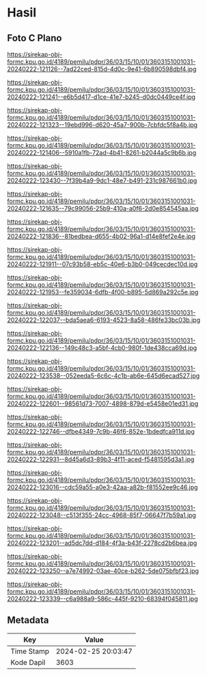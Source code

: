 # Hasil

## Foto C Plano

https://sirekap-obj-formc.kpu.go.id/4189/pemilu/pdpr/36/03/15/10/01/3603151001031-20240222-121126--7ad22ced-815d-4d0c-9e41-6b890598dbf4.jpg

https://sirekap-obj-formc.kpu.go.id/4189/pemilu/pdpr/36/03/15/10/01/3603151001031-20240222-121241--e6b5d417-d1ce-41e7-b245-d0dc0449ce4f.jpg

https://sirekap-obj-formc.kpu.go.id/4189/pemilu/pdpr/36/03/15/10/01/3603151001031-20240222-121323--19ebd996-d620-45a7-900b-7cbfdc5f8a4b.jpg

https://sirekap-obj-formc.kpu.go.id/4189/pemilu/pdpr/36/03/15/10/01/3603151001031-20240222-121406--5910a1fb-72ad-4b41-8261-b2044a5c9b6b.jpg

https://sirekap-obj-formc.kpu.go.id/4189/pemilu/pdpr/36/03/15/10/01/3603151001031-20240222-123430--7f39b4a9-9dc1-48e7-b491-231c987661b0.jpg

https://sirekap-obj-formc.kpu.go.id/4189/pemilu/pdpr/36/03/15/10/01/3603151001031-20240222-121635--79c99056-25b9-410a-a0f6-2d0e854545aa.jpg

https://sirekap-obj-formc.kpu.go.id/4189/pemilu/pdpr/36/03/15/10/01/3603151001031-20240222-121836--81bedbea-d655-4b02-96a1-d14e8fef2e4e.jpg

https://sirekap-obj-formc.kpu.go.id/4189/pemilu/pdpr/36/03/15/10/01/3603151001031-20240222-121911--07c93b58-eb5c-40e6-b3b0-049cecdec10d.jpg

https://sirekap-obj-formc.kpu.go.id/4189/pemilu/pdpr/36/03/15/10/01/3603151001031-20240222-121953--fe359034-6dfb-4f00-b895-5d869a292c5e.jpg

https://sirekap-obj-formc.kpu.go.id/4189/pemilu/pdpr/36/03/15/10/01/3603151001031-20240222-122037--bda5aea6-6193-4523-8a58-486fe33bc03b.jpg

https://sirekap-obj-formc.kpu.go.id/4189/pemilu/pdpr/36/03/15/10/01/3603151001031-20240222-122136--149c48c3-a5bf-4cb0-980f-1de438cca69d.jpg

https://sirekap-obj-formc.kpu.go.id/4189/pemilu/pdpr/36/03/15/10/01/3603151001031-20240222-123538--052eeda5-6c6c-4c1b-ab6e-645d6ecad527.jpg

https://sirekap-obj-formc.kpu.go.id/4189/pemilu/pdpr/36/03/15/10/01/3603151001031-20240222-122601--98561d73-7007-4898-879d-e5458e01ed31.jpg

https://sirekap-obj-formc.kpu.go.id/4189/pemilu/pdpr/36/03/15/10/01/3603151001031-20240222-122746--dfbe4349-7c9b-46f6-852e-1bdedfca911d.jpg

https://sirekap-obj-formc.kpu.go.id/4189/pemilu/pdpr/36/03/15/10/01/3603151001031-20240222-122931--8d45a6d3-89b3-4f11-aced-f5481595d3a1.jpg

https://sirekap-obj-formc.kpu.go.id/4189/pemilu/pdpr/36/03/15/10/01/3603151001031-20240222-123016--cdc59a55-a0e3-42aa-a82b-f81552ee9c46.jpg

https://sirekap-obj-formc.kpu.go.id/4189/pemilu/pdpr/36/03/15/10/01/3603151001031-20240222-123048--c513f355-24cc-4968-85f7-06647f7b59a1.jpg

https://sirekap-obj-formc.kpu.go.id/4189/pemilu/pdpr/36/03/15/10/01/3603151001031-20240222-123201--ad5dc7dd-d184-4f3a-b43f-2278cd2b6bea.jpg

https://sirekap-obj-formc.kpu.go.id/4189/pemilu/pdpr/36/03/15/10/01/3603151001031-20240222-123250--a7e74992-03ae-40ce-b262-5de075bfbf23.jpg

https://sirekap-obj-formc.kpu.go.id/4189/pemilu/pdpr/36/03/15/10/01/3603151001031-20240222-123339--c6a988a9-586c-445f-9210-68394f045811.jpg


## Metadata

| Key        | Value               |
| ---------- | ------------------- |
| Time Stamp | 2024-02-25 20:03:47 |
| Kode Dapil | 3603                |



